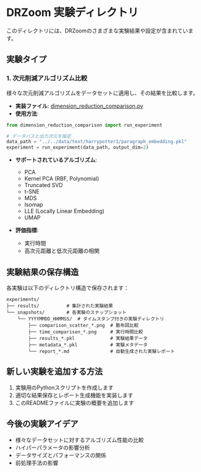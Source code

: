 # DRZoom 実験ディレクトリ

このディレクトリには、DRZoomのさまざまな実験結果や設定が含まれています。

## 実験タイプ

### 1. 次元削減アルゴリズム比較

様々な次元削減アルゴリズムをデータセットに適用し、その結果を比較します。

- **実装ファイル**: [dimension_reduction_comparison.py](./dimension_reduction_comparison.py)
- **使用方法**:

```python
from dimension_reduction_comparison import run_experiment

# データパスと出力次元を指定
data_path = "../../data/text/harrypotter1/paragraph_embedding.pkl"
experiment = run_experiment(data_path, output_dim=2)
```

- **サポートされているアルゴリズム**:
  - PCA
  - Kernel PCA (RBF, Polynomial)
  - Truncated SVD
  - t-SNE
  - MDS
  - Isomap
  - LLE (Locally Linear Embedding)
  - UMAP

- **評価指標**:
  - 実行時間
  - 高次元距離と低次元距離の相関

## 実験結果の保存構造

各実験は以下のディレクトリ構造で保存されます：

```
experiments/
├── results/          # 集計された実験結果
└── snapshots/        # 各実験のスナップショット
    └── YYYYMMDD_HHMMSS/  # タイムスタンプ付きの実験ディレクトリ
        ├── comparison_scatter_*.png  # 散布図比較
        ├── time_comparison_*.png     # 実行時間比較
        ├── results_*.pkl             # 実験結果データ
        ├── metadata_*.pkl            # 実験メタデータ
        └── report_*.md               # 自動生成された実験レポート
```

## 新しい実験を追加する方法

1. 実験用のPythonスクリプトを作成します
2. 適切な結果保存とレポート生成機能を実装します
3. このREADMEファイルに実験の概要を追加します

## 今後の実験アイデア

- 様々なデータセットに対するアルゴリズム性能の比較
- ハイパーパラメータの影響分析
- データサイズとパフォーマンスの関係
- 前処理手法の影響